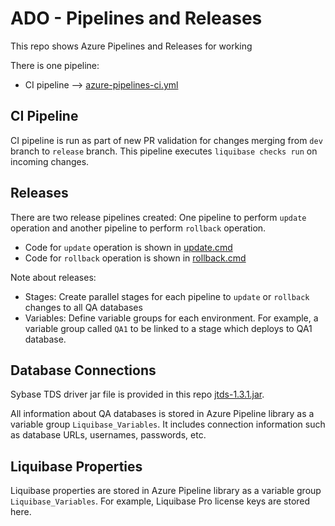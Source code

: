 # ADO - Pipelines and Releases
This repo shows Azure Pipelines and Releases for working 

There is one pipeline:
* CI pipeline --> [azure-pipelines-ci.yml](azure-pipelines-ci.yml)

## CI Pipeline
CI pipeline is run as part of new PR validation for changes merging from `dev` branch to `release` branch. This pipeline executes `liquibase checks run` on incoming changes.

## Releases
There are two release pipelines created: One pipeline to perform `update` operation and another pipeline to perform `rollback` operation.
* Code for `update` operation is shown in [update.cmd](release/update.cmd)
* Code for `rollback` operation is shown in [rollback.cmd](release/rollback.cmd)

Note about releases: 
* Stages: Create parallel stages for each pipeline to `update` or `rollback` changes to all QA databases
* Variables: Define variable groups for each environment. For example, a variable group called `QA1` to be linked to a stage which deploys to QA1 database.

 
## Database Connections
Sybase TDS driver jar file is provided in this repo [jtds-1.3.1.jar](sybase).

All information about QA databases is stored in Azure Pipeline library as a variable group `Liquibase_Variables`. It includes connection information such as database URLs, usernames, passwords, etc.

## Liquibase Properties
Liquibase properties are stored in Azure Pipeline library as a variable group `Liquibase_Variables`. For example, Liquibase Pro license keys are stored here.

